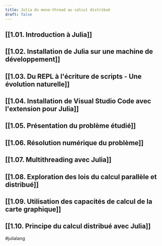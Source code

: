 ```yaml
---
title: Julia du mono-thread au calcul distribué
draft: false
---
```

## [[1.01. Introduction à Julia]]
## [[1.02. Installation de Julia sur une machine de développement]]
## [[1.03. Du REPL à l'écriture de scripts - Une évolution naturelle]]
## [[1.04. Installation de Visual Studio Code avec l'extension pour Julia]]
## [[1.05. Présentation du problème étudié]]
## [[1.06. Résolution numérique du problème]]
## [[1.07. Multithreading avec Julia]]
## [[1.08. Exploration des lois du calcul parallèle et distribué]]
## [[1.09. Utilisation des capacités de calcul de la carte graphique]]
## [[1.10. Principe du calcul distribué avec Julia]]

#julialang 
